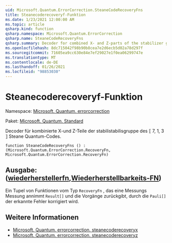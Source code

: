 ```yaml
---
uid: Microsoft.Quantum.ErrorCorrection.SteaneCodeRecoveryFns
title: Steanecoderecoveryf-Funktion
ms.date: 1/23/2021 12:00:00 AM
ms.topic: article
qsharp.kind: function
qsharp.namespace: Microsoft.Quantum.ErrorCorrection
qsharp.name: SteaneCodeRecoveryFns
qsharp.summary: Decoder for combined X- and Z-parts of the stabilizer group of the ⟦7, 1, 3⟧ Steane quantum code.
ms.openlocfilehash: 8dc715042f98b90b8cea7e2d6ecb5d02a78d297f
ms.sourcegitcommit: 71605ea9cc630e84e7ef29027e1f0ea06299747e
ms.translationtype: MT
ms.contentlocale: de-DE
ms.lasthandoff: 01/26/2021
ms.locfileid: "98853030"
---
```

# <a name="steanecoderecoveryfns-function"></a>Steanecoderecoveryf-Funktion

Namespace: [Microsoft. Quantum. errorcorrection](xref:Microsoft.Quantum.ErrorCorrection)

Paket: [Microsoft. Quantum. Standard](https://nuget.org/packages/Microsoft.Quantum.Standard)


Decoder für kombinierte X-und Z-Teile der stabilistabilisgruppe des ⟦ 7, 1, 3 ⟧ Steane Quantum-Codes.

```qsharp
function SteaneCodeRecoveryFns () : (Microsoft.Quantum.ErrorCorrection.RecoveryFn, Microsoft.Quantum.ErrorCorrection.RecoveryFn)
```


## <a name="output--recoveryfnrecoveryfn"></a>Ausgabe: ([wiederherstellerfn](xref:Microsoft.Quantum.ErrorCorrection.RecoveryFn),[Wiederherstellbarkeits-FN](xref:Microsoft.Quantum.ErrorCorrection.RecoveryFn))

Ein Tupel von Funktionen vom Typ `RecoveryFn` , das eine Messungs Messung annimmt `Result[]` und die Vorgänge zurückgibt, durch die `Pauli[]` der erkannte Fehler korrigiert wird.

## <a name="see-also"></a>Weitere Informationen

- [Microsoft. Quantum. errorcorrection. steanecoderecoveryx](xref:Microsoft.Quantum.ErrorCorrection.SteaneCodeRecoveryX)
- [Microsoft. Quantum. errorcorrection. steanecoderecoveryz](xref:Microsoft.Quantum.ErrorCorrection.SteaneCodeRecoveryZ)